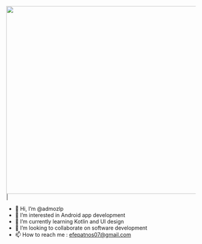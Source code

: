 <img src="https://images.unsplash.com/photo-1607252650355-f7fd0460ccdb?ixlib=rb-4.0.3&ixid=M3wxMjA3fDB8MHxwaG90by1wYWdlfHx8fGVufDB8fHx8fA%3D%3D&auto=format&fit=crop&w=1170&q=80" width="1000" height="500"> |

- 👋 Hi, I’m @admozlp
- 👀 I’m interested in Android app development
- 🌱 I’m currently learning Kotlin and UI design
- 💞️ I’m looking to collaborate on software development
- 📫 How to reach me : efepatnos07@gmail.com

<!---
admozlp/admozlp is a ✨ special ✨ repository because its `README.md` (this file) appears on your GitHub profile.
You can click the Preview link to take a look at your changes.
--->
